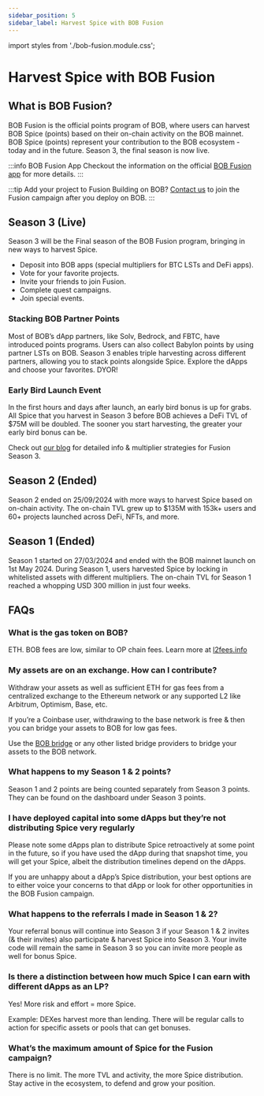 ```yaml
---
sidebar_position: 5
sidebar_label: Harvest Spice with BOB Fusion
---
```


import styles from './bob-fusion.module.css';

# Harvest Spice with BOB Fusion

## What is BOB Fusion?

BOB Fusion is the official points program of BOB, where users can harvest BOB Spice (points) based on their on-chain activity on the BOB mainnet. BOB Spice (points) represent your contribution to the BOB ecosystem - today and in the future. Season 3, the final season is now live.

:::info BOB Fusion App
Checkout the information on the official [BOB Fusion app](https://app.gobob.xyz/fusion?tab=info) for more details.
:::

:::tip Add your project to Fusion
Building on BOB? [Contact us](https://forms.gle/EKYmrAhPsyiQ3ua57) to join the Fusion campaign after you deploy on BOB.
:::

## Season 3 (Live)

Season 3 will be the Final season of the BOB Fusion program, bringing in new ways to harvest Spice.

- Deposit into BOB apps (special multipliers for BTC LSTs and DeFi apps).
- Vote for your favorite projects.
- Invite your friends to join Fusion.
- Complete quest campaigns.
- Join special events.

### Stacking BOB Partner Points

Most of BOB’s dApp partners, like Solv, Bedrock, and FBTC, have introduced points programs. Users can also collect Babylon points by using partner LSTs on BOB. Season 3 enables triple harvesting across different partners, allowing you to stack points alongside Spice. Explore the dApps and choose your favorites. DYOR!

### Early Bird Launch Event

In the first hours and days after launch, an early bird bonus is up for grabs. All Spice that you harvest in Season 3 before BOB achieves a DeFi TVL of $75M will be doubled. The sooner you start harvesting, the greater your early bird bonus can be.

Check out [our blog](https://blog.gobob.xyz/posts/bob-fusion-the-final-season) for detailed info & multiplier strategies for Fusion Season 3.

## Season 2 (Ended)

Season 2 ended on 25/09/2024 with more ways to harvest Spice based on on-chain activity. The on-chain TVL grew up to $135M with 153k+ users and 60+ projects launched across DeFi, NFTs, and more.

## Season 1 (Ended)

Season 1 started on 27/03/2024 and ended with the BOB mainnet launch on 1st May 2024. During Season 1, users harvested Spice by locking in whitelisted assets with different multipliers. The on-chain TVL for Season 1 reached a whopping USD 300 million in just four weeks.

## FAQs

### What is the gas token on BOB?

ETH. BOB fees are low, similar to OP chain fees. Learn more at [l2fees.info](https://l2fees.info/)

### My assets are on an exchange. How can I contribute?

Withdraw your assets as well as sufficient ETH for gas fees from a centralized exchange to the Ethereum network or any supported L2 like Arbitrum, Optimism, Base, etc.

If you’re a Coinbase user, withdrawing to the base network is free & then you can bridge your assets to BOB for low gas fees.

Use the [BOB bridge](https://app.gobob.xyz/bridge) or any other listed bridge providers to bridge your assets to the BOB network.

### What happens to my Season 1 & 2 points?

Season 1 and 2 points are being counted separately from Season 3 points. They can be found on the dashboard under Season 3 points.

### I have deployed capital into some dApps but they’re not distributing Spice very regularly

Please note some dApps plan to distribute Spice retroactively at some point in the future, so if you have used the dApp during that snapshot time, you will get your Spice, albeit the distribution timelines depend on the dApps.

If you are unhappy about a dApp’s Spice distribution, your best options are to either voice your concerns to that dApp or look for other opportunities in the BOB Fusion campaign.

### What happens to the referrals I made in Season 1 & 2?

Your referral bonus will continue into Season 3 if your Season 1 & 2 invites (& their invites) also participate & harvest Spice into Season 3. Your invite code will remain the same in Season 3 so you can invite more people as well for bonus Spice.

### Is there a distinction between how much Spice I can earn with different dApps as an LP?

Yes! More risk and effort = more Spice.

Example: DEXes harvest more than lending.
There will be regular calls to action for specific assets or pools that can get bonuses.

### What’s the maximum amount of Spice for the Fusion campaign?

There is no limit. The more TVL and activity, the more Spice distribution. Stay active in the ecosystem, to defend and grow your position.
